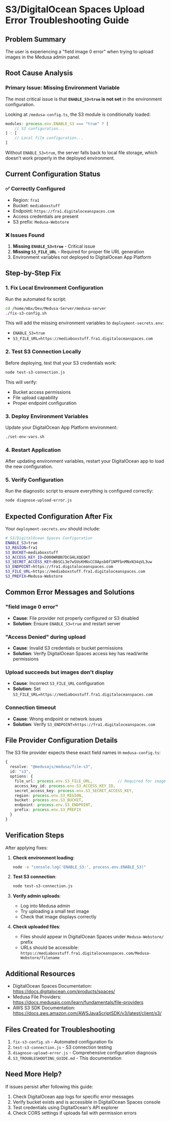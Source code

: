 # S3/DigitalOcean Spaces Upload Error Troubleshooting Guide

## Problem Summary
The user is experiencing a "field image 0 error" when trying to upload images in the Medusa admin panel.

## Root Cause Analysis

### Primary Issue: Missing Environment Variable
The most critical issue is that **`ENABLE_S3=true` is not set** in the environment configuration.

Looking at `/medusa-config.ts`, the S3 module is conditionally loaded:
```typescript
modules: process.env.ENABLE_S3 === "true" ? [
    // S3 configuration...
] : [
    // Local file configuration...
]
```

Without `ENABLE_S3=true`, the server falls back to local file storage, which doesn't work properly in the deployed environment.

## Current Configuration Status

### ✅ Correctly Configured
- Region: `fra1`
- Bucket: `mediaboxstuff`
- Endpoint: `https://fra1.digitaloceanspaces.com`
- Access credentials are present
- S3 prefix: `Medusa-Webstore`

### ❌ Issues Found
1. **Missing `ENABLE_S3=true`** - Critical issue
2. **Missing `S3_FILE_URL`** - Required for proper file URL generation
3. Environment variables not deployed to DigitalOcean App Platform

## Step-by-Step Fix

### 1. Fix Local Environment Configuration

Run the automated fix script:
```bash
cd /home/mbx/Dev/Medusa-Server/medusa-server
./fix-s3-config.sh
```

This will add the missing environment variables to `deployment-secrets.env`:
- `ENABLE_S3=true`
- `S3_FILE_URL=https://mediaboxstuff.fra1.digitaloceanspaces.com`

### 2. Test S3 Connection Locally

Before deploying, test that your S3 credentials work:
```bash
node test-s3-connection.js
```

This will verify:
- Bucket access permissions
- File upload capability
- Proper endpoint configuration

### 3. Deploy Environment Variables

Update your DigitalOcean App Platform environment:
```bash
./set-env-vars.sh
```

### 4. Restart Application

After updating environment variables, restart your DigitalOcean app to load the new configuration.

### 5. Verify Configuration

Run the diagnostic script to ensure everything is configured correctly:
```bash
node diagnose-upload-error.js
```

## Expected Configuration After Fix

Your `deployment-secrets.env` should include:
```bash
# S3/DigitalOcean Spaces Configuration
ENABLE_S3=true
S3_REGION=fra1
S3_BUCKET=mediaboxstuff
S3_ACCESS_KEY_ID=DO00WRBN7DCGHLXQEQKT
S3_SECRET_ACCESS_KEY=BbSCL3e7wSUsKHNsCCOApsb0f1NPFbnMNxN34qVL3uw
S3_ENDPOINT=https://fra1.digitaloceanspaces.com
S3_FILE_URL=https://mediaboxstuff.fra1.digitaloceanspaces.com
S3_PREFIX=Medusa-Webstore
```

## Common Error Messages and Solutions

### "field image 0 error"
- **Cause**: File provider not properly configured or S3 disabled
- **Solution**: Ensure `ENABLE_S3=true` and restart server

### "Access Denied" during upload
- **Cause**: Invalid S3 credentials or bucket permissions
- **Solution**: Verify DigitalOcean Spaces access key has read/write permissions

### Upload succeeds but images don't display
- **Cause**: Incorrect `S3_FILE_URL` configuration
- **Solution**: Set `S3_FILE_URL=https://mediaboxstuff.fra1.digitaloceanspaces.com`

### Connection timeout
- **Cause**: Wrong endpoint or network issues
- **Solution**: Verify `S3_ENDPOINT=https://fra1.digitaloceanspaces.com`

## File Provider Configuration Details

The S3 file provider expects these exact field names in `medusa-config.ts`:
```typescript
{
  resolve: "@medusajs/medusa/file-s3",
  id: "s3",
  options: {
    file_url: process.env.S3_FILE_URL,           // Required for image URLs
    access_key_id: process.env.S3_ACCESS_KEY_ID,
    secret_access_key: process.env.S3_SECRET_ACCESS_KEY,
    region: process.env.S3_REGION,
    bucket: process.env.S3_BUCKET,
    endpoint: process.env.S3_ENDPOINT,
    prefix: process.env.S3_PREFIX
  }
}
```

## Verification Steps

After applying fixes:

1. **Check environment loading**:
   ```bash
   node -e "console.log('ENABLE_S3:', process.env.ENABLE_S3)"
   ```

2. **Test S3 connection**:
   ```bash
   node test-s3-connection.js
   ```

3. **Verify admin uploads**:
   - Log into Medusa admin
   - Try uploading a small test image
   - Check that image displays correctly

4. **Check uploaded files**:
   - Files should appear in DigitalOcean Spaces under `Medusa-Webstore/` prefix
   - URLs should be accessible: `https://mediaboxstuff.fra1.digitaloceanspaces.com/Medusa-Webstore/filename`

## Additional Resources

- DigitalOcean Spaces Documentation: https://docs.digitalocean.com/products/spaces/
- Medusa File Providers: https://docs.medusajs.com/learn/fundamentals/file-providers
- AWS S3 SDK Documentation: https://docs.aws.amazon.com/AWSJavaScriptSDK/v3/latest/client/s3/

## Files Created for Troubleshooting

1. `fix-s3-config.sh` - Automated configuration fix
2. `test-s3-connection.js` - S3 connection testing
3. `diagnose-upload-error.js` - Comprehensive configuration diagnosis
4. `S3_TROUBLESHOOTING_GUIDE.md` - This documentation

## Need More Help?

If issues persist after following this guide:
1. Check DigitalOcean app logs for specific error messages
2. Verify bucket exists and is accessible in DigitalOcean Spaces console
3. Test credentials using DigitalOcean's API explorer
4. Check CORS settings if uploads fail with permission errors